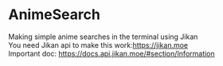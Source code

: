 # AnimeSearch
Making simple anime searches in the terminal using Jikan   
You need Jikan api to make this work:https://jikan.moe   
Important doc: https://docs.api.jikan.moe/#section/Information
